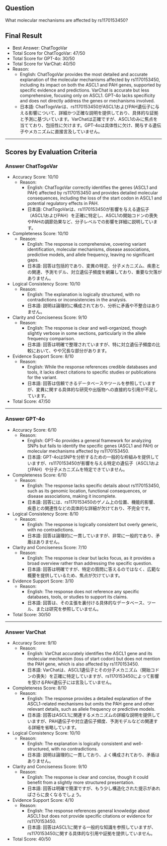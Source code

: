 ## Question

What molecular mechanisms are affected by rs1170153450?

## Final Result

- Best Answer: ChatTogoVar
- Total Score for ChatTogoVar: 47/50
- Total Score for GPT-4o: 30/50
- Total Score for VarChat: 40/50
- Reason:
  - English: ChatTogoVar provides the most detailed and accurate explanation of the molecular mechanisms affected by rs1170153450, including its impact on both the ASCL1 and PAH genes, supported by specific evidence and predictions. VarChat is accurate but less comprehensive, focusing only on ASCL1. GPT-4o lacks specificity and does not directly address the genes or mechanisms involved.
  - 日本語: ChatTogoVarは、rs1170153450がASCL1およびPAH遺伝子に与える影響について、詳細かつ正確な説明を提供しており、具体的な証拠と予測に基づいています。VarChatは正確ですが、ASCL1のみに焦点を当てており、包括性に欠けます。GPT-4oは具体性に欠け、関与する遺伝子やメカニズムに直接言及していません。

---

## Scores by Evaluation Criteria

### Answer ChatTogoVar
- Accuracy Score: 10/10
  - Reason: 
    - English: ChatTogoVar correctly identifies the genes (ASCL1 and PAH) affected by rs1170153450 and provides detailed molecular consequences, including the loss of the start codon in ASCL1 and potential regulatory effects in PAH.
    - 日本語: ChatTogoVarは、rs1170153450が影響を与える遺伝子（ASCL1およびPAH）を正確に特定し、ASCL1の開始コドンの喪失やPAHの調節効果など、分子レベルでの影響を詳細に説明しています。
- Completeness Score: 10/10
  - Reason: 
    - English: The response is comprehensive, covering variant identification, molecular mechanisms, disease associations, predictive models, and allele frequency, leaving no significant gaps.
    - 日本語: 回答は包括的であり、変異の特定、分子メカニズム、疾患との関連、予測モデル、対立遺伝子頻度を網羅しており、重要な欠落がありません。
- Logical Consistency Score: 10/10
  - Reason: 
    - English: The explanation is logically structured, with no contradictions or inconsistencies in the analysis.
    - 日本語: 説明は論理的に構成されており、分析に矛盾や不整合はありません。
- Clarity and Conciseness Score: 9/10
  - Reason: 
    - English: The response is clear and well-organized, though slightly verbose in some sections, particularly in the allele frequency comparison.
    - 日本語: 回答は明確で整理されていますが、特に対立遺伝子頻度の比較において、やや冗長な部分があります。
- Evidence Support Score: 8/10
  - Reason: 
    - English: While the response references credible databases and tools, it lacks direct citations to specific studies or publications for the variant.
    - 日本語: 回答は信頼できるデータベースやツールを参照していますが、変異に関する具体的な研究や出版物への直接的な引用が不足しています。
- Total Score: 47/50

---

### Answer GPT-4o
- Accuracy Score: 6/10
  - Reason: 
    - English: GPT-4o provides a general framework for analyzing SNPs but fails to identify the specific genes (ASCL1 and PAH) or molecular mechanisms affected by rs1170153450.
    - 日本語: GPT-4oはSNPを分析するための一般的な枠組みを提供していますが、rs1170153450が影響を与える特定の遺伝子（ASCL1およびPAH）や分子メカニズムを特定できていません。
- Completeness Score: 6/10
  - Reason: 
    - English: The response lacks specific details about rs1170153450, such as its genomic location, functional consequences, or disease associations, making it incomplete.
    - 日本語: 回答には、rs1170153450のゲノム上の位置、機能的影響、疾患との関連性などの具体的な詳細が欠けており、不完全です。
- Logical Consistency Score: 8/10
  - Reason: 
    - English: The response is logically consistent but overly generic, with no contradictions.
    - 日本語: 回答は論理的に一貫していますが、非常に一般的であり、矛盾はありません。
- Clarity and Conciseness Score: 7/10
  - Reason: 
    - English: The response is clear but lacks focus, as it provides a broad overview rather than addressing the specific question.
    - 日本語: 回答は明確ですが、特定の質問に答えるのではなく、広範な概要を提供しているため、焦点が欠けています。
- Evidence Support Score: 3/10
  - Reason: 
    - English: The response does not reference any specific databases, tools, or studies to support its claims.
    - 日本語: 回答は、その主張を裏付ける具体的なデータベース、ツール、または研究を参照していません。
- Total Score: 30/50

---

### Answer VarChat
- Accuracy Score: 9/10
  - Reason: 
    - English: VarChat accurately identifies the ASCL1 gene and its molecular mechanism (loss of start codon) but does not mention the PAH gene, which is also affected by rs1170153450.
    - 日本語: VarChatは、ASCL1遺伝子とその分子メカニズム（開始コドンの喪失）を正確に特定していますが、rs1170153450によって影響を受けるPAH遺伝子には言及していません。
- Completeness Score: 8/10
  - Reason: 
    - English: The response provides a detailed explanation of the ASCL1-related mechanisms but omits the PAH gene and other relevant details, such as allele frequency or predictive models.
    - 日本語: 回答はASCL1に関連するメカニズムの詳細な説明を提供していますが、PAH遺伝子や対立遺伝子頻度、予測モデルなどの関連する詳細を省略しています。
- Logical Consistency Score: 10/10
  - Reason: 
    - English: The explanation is logically consistent and well-structured, with no contradictions.
    - 日本語: 説明は論理的に一貫しており、よく構成されており、矛盾はありません。
- Clarity and Conciseness Score: 9/10
  - Reason: 
    - English: The response is clear and concise, though it could benefit from a slightly more structured presentation.
    - 日本語: 回答は明確で簡潔ですが、もう少し構造化された提示があればさらに良くなるでしょう。
- Evidence Support Score: 4/10
  - Reason: 
    - English: The response references general knowledge about ASCL1 but does not provide specific citations or evidence for rs1170153450.
    - 日本語: 回答はASCL1に関する一般的な知識を参照していますが、rs1170153450に関する具体的な引用や証拠を提供していません。
- Total Score: 40/50